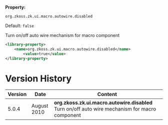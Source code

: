 **Property:**

`org.zkoss.zk.ui.macro.autowire.disabled`

Default:  `false`

Turn on/off auto wire mechanism for macro component

```xml
<library-property>
    <name>org.zkoss.zk.ui.macro.autowire.disabled</name>
        <value>true</value>
</library-property>
```

# Version History

| Version | Date        | Content                                                                                         |
|---------|-------------|-------------------------------------------------------------------------------------------------|
| 5.0.4   | August 2010 | **org.zkoss.zk.ui.macro.autowire.disabled** Turn on/off auto wire mechanism for macro component |
